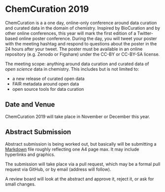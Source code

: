 # ChemCuration 2019

ChemCuration is a a one day, online-only conference around data curation and curated data in the
domain of chemistry. Inspired by BioCuration and by other online conferences, this year will mark
the first edition of a Twitter-based online poster conference. During the day, you will tweet your
poster with the meeting hashtag and respond to questions about the poster in the 24 hours after
your tweet. The poster must be available in an online repository (e.g. Zenodo or Figshare)
under the CC-BY or CC-BY-SA license.

The meeting scope: anything around data curation and curated data of *open science* data in
chemistry. This includes but is not limited to:

* a new release of curated open data
* FAIR metadata around open data
* open source tools for data curation

## Date and Venue

ChemCuration 2019 will take place in November or December this year. 

## Abstract Submission

Abstract submission is being worked out, but basically will be submitting a 
[Markdown]() file roughly reflecting one A4 page max. It may include hyperlinks
and graphics.

The submission will take place via a pull request, which may be a formal pull
request via GitHub, or by email (address will follow).

A review board will look at the abstract and approve it, reject it, or ask for
small changes.
